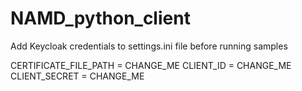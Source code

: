 # NAMD_python_client
Add Keycloak credentials  to settings.ini file before running samples

CERTIFICATE_FILE_PATH = CHANGE_ME
CLIENT_ID = CHANGE_ME
CLIENT_SECRET = CHANGE_ME